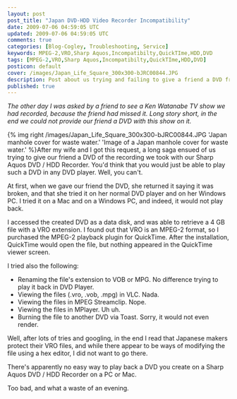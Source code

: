 ```yaml
---           
layout: post
post_title: "Japan DVD-HDD Video Recorder Incompatibility"
date: 2009-07-06 04:59:05 UTC
updated: 2009-07-06 04:59:05 UTC
comments: true
categories: [Blog-Cogley, Troubleshooting, Service]
keywords: MPEG-2,VRO,Sharp Aquos,Incompatibilty,QuickTIme,HDD,DVD
tags: [MPEG-2,VRO,Sharp Aquos,Incompatibilty,QuickTIme,HDD,DVD]
posticon: default
cover: /images/Japan_Life_Square_300x300-bJRC00844.JPG
description: Post about us trying and failing to give a friend a DVD from a Sharp Aquos recorder for her to watch, by Rick Cogley.
published: true
---
```


_The other day I was asked by a friend to see a Ken Watanabe TV show we had recorded, because the friend had missed it. Long story short, in the end we could not provide our friend a DVD with this show on it._ 

<!--more--> 

{% img right /images/Japan_Life_Square_300x300-bJRC00844.JPG 'Japan manhole cover for waste water.' 'Image of a Japan manhole cover for waste water.' %}After my wife and I got this request, a long saga ensued of us trying to give our friend a DVD of the recording we took with our Sharp Aquos DVD / HDD Recorder. You'd think that you would just be able to play such a DVD in any DVD player. Well, you can't. 

At first, when we gave our friend the DVD, she returned it saying it was broken, and that she tried it on her normal DVD player and on her Windows PC. I tried it on a Mac and on a Windows PC, and indeed, it would not play back. 

I accessed the created DVD as a data disk, and was able to retrieve a 4 GB file with a VRO extension. I found out that VRO is an MPEG-2 format, so I purchased the MPEG-2 playback plugin for QuickTime. After the installation, QuickTime would open the file, but nothing appeared in the QuickTime viewer screen. 


I tried also the following: 


* Renaming the file's extension to VOB or MPG. No difference trying to play it back in DVD Player.
* Viewing the files (.vro, .vob, .mpg) in VLC. Nada.
* Viewing the files in MPEG Streamclip. Nope.
* Viewing the files in MPlayer. Uh uh.
* Burning the file to another DVD via Toast. Sorry, it would not even render. 


Well, after lots of tries and googling, in the end I read that Japanese makers protect their VRO files, and while there appear to be ways of modifying the file using a hex editor, I did not want to go there. 


There's apparently no easy way to play back a DVD you create on a Sharp Aquos DVD / HDD Recorder on a PC or Mac. 


Too bad, and what a waste of an evening.  

